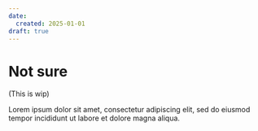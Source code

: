 ```yaml
---
date:
  created: 2025-01-01
draft: true
---
```


# Not sure

(This is wip)

<!-- more -->

Lorem ipsum dolor sit amet, consectetur adipiscing elit, sed do eiusmod
tempor incididunt ut labore et dolore magna aliqua.
